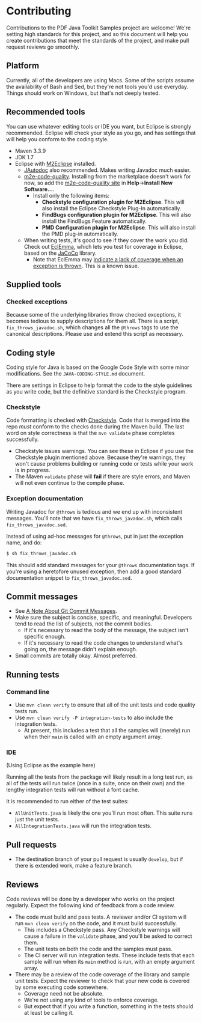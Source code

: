 # Contributing

Contributions to the PDF Java Toolkit Samples project are welcome! We're setting high standards for this project, and so this document will help you create contributions that meet the standards of the project, and make pull request reviews go smoothly.

## Platform

Currently, all of the developers are using Macs. Some of the scripts assume the availability of Bash and Sed, but they're not tools you'd use everyday. Things should work on Windows, but that's not deeply tested.

## Recommended tools

You can use whatever editing tools or IDE you want, but Eclipse is strongly recommended. Eclipse will check your style as you go, and has settings that will help you conform to the coding style.

* Maven 3.3.9
* JDK 1.7
* Eclipse with [M2Eclipse](http://eclipse.org/m2e/) installed.
    * [JAutodoc](http://jautodoc.sourceforge.net/) also recommended. Makes writing Javadoc much easier.
    * [m2e-code-quality](http://m2e-code-quality.github.io/m2e-code-quality/). Installing from the marketplace doesn't work for now, so add the [m2e-code-quality site](http://m2e-code-quality.github.io/m2e-code-quality/site) in **Help**->**Install New Software…**.
        * Install only the following items:
            * **Checkstyle configuration plugin for M2Eclipse**. This will also install the Eclipse Checkstyle Plug-In automatically.
            * **FindBugs configuration plugin for M2Eclipse**. This will also install the FindBugs Feature automatically.
            * **PMD Configuration plugin for M2Eclipse**. This will also install the PMD plug-in automatically.
    * When writing tests, it's good to see if they cover the work you did. Check out [EclEmma](http://www.eclemma.org), which lets you test for coverage in Eclipse, based on the [JaCoCo](http://www.eclemma.org/jacoco/) library.
        * Note that EclEmma may [indicate a lack of coverage when an exception is thrown](http://www.eclemma.org/faq.html#trouble05). This is a known issue.

## Supplied tools

### Checked exceptions

Because some of the underlying libraries throw checked exceptions, it becomes tedious to supply descriptions for them all. There is a script, ``fix_throws_javadoc.sh``, which changes all the ``@throws`` tags to use the canonical descriptions. Please use and extend this script as necessary.

## Coding style

Coding style for Java is based on the Google Code Style with some minor modifications. See the ``JAVA-CODING-STYLE.md`` document.

There are settings in Eclipse to help format the code to the style guidelines as you write code, but the definitive standard is the Checkstyle program.

### Checkstyle

Code formatting is checked with [Checkstyle](http://checkstyle.sourceforge.net). Code that is merged into the repo *must* conform to the checks done during the Maven build. The last word on style correctness is that the ``mvn validate`` phase completes successfully.

- Checkstyle issues warnings. You can see these in Eclipse if you use the Checkstyle plugin mentioned above. Because they're warnings, they won't cause problems building or running code or tests while your work is in progress.
- The Maven ``validate`` phase will **fail** if there are style errors, and Maven will not even continue to the compile phase.

### Exception documentation

Writing Javadoc for ``@throws`` is tedious and we end up with inconsistent messages. You'll note that we have ``fix_throws_javadoc.sh``, which calls ``fix_throws_javadoc.sed``.

Instead of using ad-hoc messages for ``@throws``, put in just the exception name, and do:

```bash
$ sh fix_throws_javadoc.sh
```

This should add standard messages for your ``@throws`` documentation tags. If you're using a heretofore unused exception, then add a good standard documentation snippet to ``fix_throws_javadoc.sed``.

## Commit messages

- See [A Note About Git Commit Messages](http://tbaggery.com/2008/04/19/a-note-about-git-commit-messages.html).
- Make sure the subject is concise, specific, and meaningful. Developers tend to read the list of subjects, not the commit bodies.
    - If it's necessary to read the body of the message, the subject isn't specific enough.
    - If it's necessary to read the code changes to understand what's going on, the message didn't explain enough.
- Small commits are totally okay. Almost preferred.

## Running tests

### Command line

* Use ``mvn clean verify`` to ensure that all of the unit tests and code quality tests run.
* Use ``mvn clean verify -P integration-tests`` to also include the integration tests.
    * At present, this includes a test that all the samples will (merely) run when their ``main`` is called with an empty argument array.

### IDE

(Using Eclipse as the example here)

Running all the tests from the package will likely result in a long test run, as all of the tests will run twice (once in a suite, once on their own) and the lengthy integration tests will run without a font cache.

It is recommended to run either of the test suites:

* ``AllUnitTests.java`` is likely the one you'll run most often. This suite runs just the unit tests.
* ``AllIntegrationTests.java`` will run the integration tests.

## Pull requests

- The destination branch of your pull request is usually ``develop``, but if there is extended work, make a feature branch.

## Reviews

Code reviews will be done by a developer who works on the project regularly. Expect the following kind of feedback from a code review.

- The code must build and pass tests. A reviewer and/or CI system will run ``mvn clean verify`` on the code, and it must build successfully.
   - This includes a Checkstyle pass. Any Checkstyle warnings will cause a failure in the ``validate`` phase, and you'll be asked to correct them.
   - The unit tests on both the code and the samples must pass.
   - The CI server will run integration tests. These include tests that each sample will run when its ``main`` method is run, with an empty argument array.
- There may be a review of the code coverage of the library and sample unit tests. Expect the reviewer to check that your new code is covered by some executing code somewhere.
    - Coverage need not be absolute.
    - We're not using any kind of tools to enforce coverage.
    - But expect that if you write a function, something in the tests should at least be calling it.
